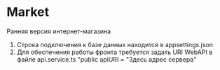 # Market
Ранняя версия интернет-магазина

1. Строка подключения к базе данных находится в appsettings.json
2. Для обеспечения работы фронта требуется задать URI WebAPI в файле api.service.ts 
"public apiURI = "Здесь адрес сервера"
